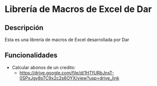 # Librería de Macros de Excel de Dar

## Descripción
Esta es una librería de macros de Excel desarrollada por Dar

## Funcionalidades
- Calcular abonos de un credito: 
    - https://drive.google.com/file/d/1HTfURbJnsT-0SPxJgy8sTC9x2c2s6OYX/view?usp=drive_link

